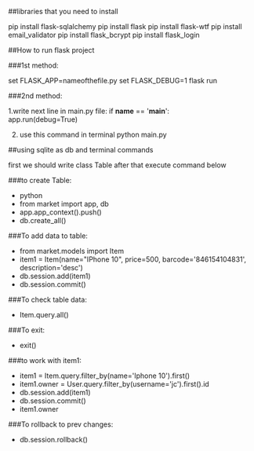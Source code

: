 ##libraries that you need to install

pip install flask-sqlalchemy
pip install flask
pip install flask-wtf
pip install email_validator
pip install flask_bcrypt
pip install flask_login


##How to run flask project

###1st method:

set FLASK_APP=nameofthefile.py
set FLASK_DEBUG=1
flask run

###2nd method:

1.write next line in main.py file:
if __name__ == '__main__':     
    app.run(debug=True)

2. use this command in terminal
python main.py  		    




##using sqlite as db and terminal commands

first we should write class Table
after that execute command below

###to create Table:
- python
- from market import app, db
- app.app_context().push()
- db.create_all()

###To add data to table:
- from market.models import Item
- item1 = Item(name="IPhone 10", price=500, barcode='846154104831', description='desc')
- db.session.add(item1)
- db.session.commit()

###To check table data:
- Item.query.all()

###To exit:
- exit()


###to work with item1:
- item1 = Item.query.filter_by(name='Iphone 10').first()
- item1.owner = User.query.filter_by(username='jc').first().id  
- db.session.add(item1)
- db.session.commit()                                        
- item1.owner

###To rollback to prev changes:
- db.session.rollback()


